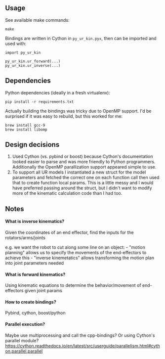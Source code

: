 ## Usage

See available make commands:
```
make
```

Bindings are written in Cython in `py_ur_kin.pyx`, then can be imported and used with:
```
import py_ur_kin

py_ur_kin.ur_forward(...)
py_ur_kin.ur_inverse(...)
```

## Dependencies

Python dependencies (ideally in a fresh virtualenv):
```
pip install -r requirements.txt
```

Actually building the bindings was tricky due to OpenMP support. I'd be surprised if it was easy to rebuild, but this worked for me:

```
brew install gcc-9
brew install libomp
```

## Design decisions

1. Used Cython (vs. pybind or boost) because Cython's documentation looked easier to parse and was more friendly to Python programmers. Additionally the OpenMP parallization support appeared simple to use.
1. To support all UR models I instantiated a new struct for the model parameters and fetched the correct one on each function call then used that to create function local params. This is a little messy and I would have preferred passing around the struct, but I didn't want to modify more of the kinematic calculation code than I had too.

## Notes

#### What is inverse kinematics?

Given the coordinates of an end effector, find the inputs for the rotators/arms/joints

e.g. we want the robot to cut along some line on an object:
	- "motion planning" allows us to specify the movements of the end-effectors to achieve this
	- "inverse kinemetatics" allows transforming the motion plan into joint parameters needed

#### What is forward kinematics?

Using kinematic equations to determine the behavior/movement of end-effectors given joint params

#### How to create bindings?

Pybind, cython, boost/python

#### Parallel execution?

Maybe use multiprocessing and call the cpp-bindings? Or using Cython's parallel module? https://cython.readthedocs.io/en/latest/src/userguide/parallelism.html#cython.parallel.parallel

